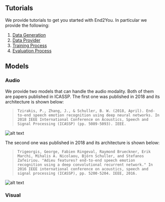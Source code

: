 ## Tutorials

We provide tutorials to get you started with End2You. In particular we provide the following:

1. [Data Generation](https://github.com/end2you/end2you/blob/end2you_pytorch/docs/tutorials/1.%20Data%20Generation.ipynb)<br>
2. [Data Provider](https://github.com/end2you/end2you/blob/end2you_pytorch/docs/tutorials/2.%20Data%20Provider.ipynb)<br>
3. [Training Process](https://github.com/end2you/end2you/blob/end2you_pytorch/docs/tutorials/3.%20Training%20Process.ipynb)<br>
4. [Evaluation Process](https://github.com/end2you/end2you/blob/end2you_pytorch/docs/tutorials/4.%20Evaluation%20Process.ipynb)


## Models

### Audio

We provide two models that can handle the audio modality. Both of them are papers published in ICASSP.
The first one was published in 2018 and its architecture is shown below:

> `Tzirakis, P., Zhang, J., & Schuller, B. W. (2018, April). End-to-end speech emotion recognition using deep neural networks. In 2018 IEEE International Conference on Acoustics, Speech and Signal Processing (ICASSP) (pp. 5089-5093). IEEE.`

![alt text](https://github.com/end2you/end2you/blob/end2you_pytorch/docs/figures/emo18.png "Speech Emotion Recognition - Emo18 model")

The second one was published in 2018 and its architecture is shown below:

> `Trigeorgis, George, Fabien Ringeval, Raymond Brueckner, Erik Marchi, Mihalis A. Nicolaou, Björn Schuller, and Stefanos Zafeiriou. "Adieu features? end-to-end speech emotion recognition using a deep convolutional recurrent network." In 2016 IEEE international conference on acoustics, speech and signal processing (ICASSP), pp. 5200-5204. IEEE, 2016.`

![alt text](https://github.com/end2you/end2you/blob/end2you_pytorch/docs/figures/emo16.png "Speech Emotion Recognition - Emo16 model")


### Visual
